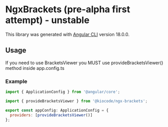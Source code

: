 # NgxBrackets (pre-alpha first attempt) - unstable

This library was generated with [Angular CLI](https://github.com/angular/angular-cli) version 18.0.0.

## Usage

If you need to use BracketsViewer you MUST use provideBracketsViewer() method inside app.config.ts

### Example

``` js
import { ApplicationConfig } from '@angular/core';

import { provideBracketsViewer } from '@kiocode/ngx-brackets';

export const appConfig: ApplicationConfig = {
  providers: [provideBracketsViewer()]
};
```
